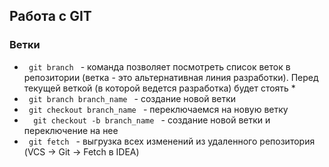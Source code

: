 <h2>Работа с GIT</h2>
<h3>Ветки</h2>
<ul>
    <li><code> git branch </code> - команда позволяет посмотреть список веток в репозитории (ветка - это альтернативная линия разработки). Перед текущей веткой (в которой ведется разработка) будет стоять *</li>
    <li><code> git branch branch_name </code> - создание новой ветки</li>
    <li><code> git checkout branch_name </code> - переключаемся на новую ветку</li>
    <li><code>  git checkout -b branch_name </code> - создание новой ветки и переключение на нее</li>
    <li><code> git fetch </code> - выгрузка всех изменений из удаленного репозитория (VCS -> Git -> Fetch в IDEA)</li>
    <!--<li><code>  </code> - </li>-->
</ul>